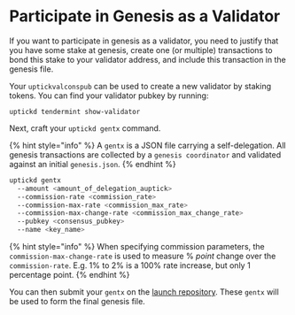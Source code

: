 # Participate in Genesis as a Validator

If you want to participate in genesis as a validator, you need to justify that you have some stake at genesis, create one (or multiple) transactions to bond this stake to your validator address, and include this transaction in the genesis file.

Your `uptickvalconspub` can be used to create a new validator by staking tokens. You can find your validator pubkey by running:

```Solidity
uptickd tendermint show-validator
```

Next, craft your `uptickd gentx` command.

{% hint style="info" %}
A `gentx` is a JSON file carrying a self-delegation. All genesis transactions are collected by a `genesis coordinator` and validated against an initial `genesis.json`.
{% endhint %}

```sh
uptickd gentx 
  --amount <amount_of_delegation_auptick> 
  --commission-rate <commission_rate> 
  --commission-max-rate <commission_max_rate> 
  --commission-max-change-rate <commission_max_change_rate> 
  --pubkey <consensus_pubkey> 
  --name <key_name>
```

{% hint style="info" %}
When specifying commission parameters, the `commission-max-change-rate` is used to measure % _point_ change over the `commission-rate`. E.g. 1% to 2% is a 100% rate increase, but only 1 percentage point.
{% endhint %}

You can then submit your `gentx` on the [launch repository](https://github.com/cosmos/launch). These `gentx` will be used to form the final genesis file.
